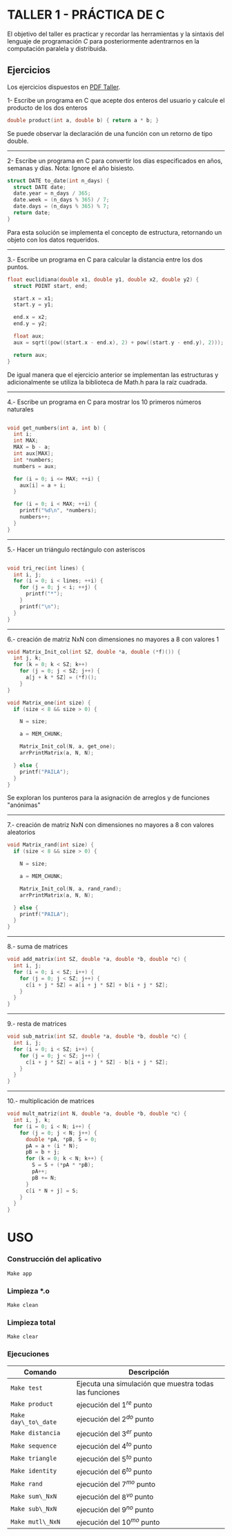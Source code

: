 # TALLER 1 - PRÁCTICA DE C

El objetivo del taller es practicar y recordar las herramientas y la sintaxis del lenguaje de programación *C* para posteriormente adentrarnos en la computación paralela y distribuida. 

## Ejercicios

Los ejercicios dispuestos en [PDF Taller](/Taller_C_01.pdf).

1- Escribe un programa en C que acepte dos enteros del usuario y calcule el producto de los dos enteros

```c
double product(int a, double b) { return a * b; }
```

Se puede observar la declaración de una función con un retorno de tipo double.

---

2- Escribe un programa en C para convertir los días especificados en años, semanas y días. Nota: Ignore el año bisiesto.

```c
struct DATE to_date(int n_days) {
  struct DATE date;
  date.year = n_days / 365;
  date.week = (n_days % 365) / 7;
  date.days = (n_days % 365) % 7;
  return date;
}
```

Para esta solución se implementa el concepto de estructura, retornando un objeto con los datos requeridos.

---
3.- Escribe un programa en C para calcular la distancia entre los dos puntos.

```c
float euclidiana(double x1, double y1, double x2, double y2) {
  struct POINT start, end;

  start.x = x1;
  start.y = y1;

  end.x = x2;
  end.y = y2;

  float aux;
  aux = sqrt((pow((start.x - end.x), 2) + pow((start.y - end.y), 2)));

  return aux;
}
```
De igual manera que el ejercicio anterior se implementan las estructuras y adicionalmente se utiliza la biblioteca de Math.h para la raíz cuadrada.

---

4.- Escribe un programa en C para mostrar los 10 primeros números naturales

```c

void get_numbers(int a, int b) {
  int i;
  int MAX;
  MAX = b - a;
  int aux[MAX];
  int *numbers;
  numbers = aux;

  for (i = 0; i <= MAX; ++i) {
    aux[i] = a + i;
  }

  for (i = 0; i < MAX; ++i) {
    printf("%d\n", *numbers);
    numbers++;
  }
}
```
---

5.- Hacer un triángulo rectángulo con asteriscos

```c

void tri_rec(int lines) {
  int i, j;
  for (i = 0; i < lines; ++i) {
    for (j = 0; j < i; ++j) {
      printf("*");
    }
    printf("\n");
  }
}

```
---

6.- creación de matriz NxN con dimensiones no mayores a 8 con valores 1

```c
void Matrix_Init_col(int SZ, double *a, double (*f)()) {
  int j, k;
  for (k = 0; k < SZ; k++)
    for (j = 0; j < SZ; j++) {
      a[j + k * SZ] = (*f)();
    }
}
```
```c
void Matrix_one(int size) {
  if (size < 8 && size > 0) {

    N = size;

    a = MEM_CHUNK;

    Matrix_Init_col(N, a, get_one);
    arrPrintMatrix(a, N, N);

  } else {
    printf("PAILA");
  }
}
```

Se exploran los punteros para la asignación de arreglos y de funciones "anónimas"

---

7.- creación de matriz NxN con dimensiones no mayores a 8 con valores aleatorios

```c
void Matrix_rand(int size) {
  if (size < 8 && size > 0) {

    N = size;

    a = MEM_CHUNK;

    Matrix_Init_col(N, a, rand_rand);
    arrPrintMatrix(a, N, N);

  } else {
    printf("PAILA");
  }
}

```
---

8.- suma de matrices
```c
void add_matrix(int SZ, double *a, double *b, double *c) {
  int i, j;
  for (i = 0; i < SZ; i++) {
    for (j = 0; j < SZ; j++) {
      c[i + j * SZ] = a[i + j * SZ] + b[i + j * SZ];
    }
  }
}

```
---

9.- resta de matrices
```c
void sub_matrix(int SZ, double *a, double *b, double *c) {
  int i, j;
  for (i = 0; i < SZ; i++) {
    for (j = 0; j < SZ; j++) {
      c[i + j * SZ] = a[i + j * SZ] - b[i + j * SZ];
    }
  }
}
```
---

10.- multiplicación de matrices
```c
void mult_matriz(int N, double *a, double *b, double *c) {
  int i, j, k;
  for (i = 0; i < N; i++) {
    for (j = 0; j < N; j++) {
      double *pA, *pB, S = 0;
      pA = a + (i * N);
      pB = b + j;
      for (k = 0; k < N; k++) {
        S = S + (*pA * *pB);
        pA++;
        pB += N;
      }
      c[i * N + j] = S;
    }
  }
}
```

# USO

### Construcción del aplicativo

```
Make app
```

### Limpieza \*.o

```
Make clean
```

### Limpieza total

```
Make clear
```

### Ejecuciones

|Comando|Descripción|
|---|---|
|```Make test```| Ejecuta una simulación que muestra todas las funciones|
|```Make product```| ejecución del $1^{re}$ punto|
|```Make day\_to\_date```| ejecución del $2^{do}$ punto|
|```Make distancia```| ejecución del $3^{er}$ punto|
|```Make sequence```| ejecución del $4^{to}$ punto|
|```Make triangle```| ejecución del $5^{to}$ punto|
|```Make identity```| ejecución del $6^{to}$ punto|
|```Make rand```| ejecución del $7^{mo}$ punto|
|```Make sum\_NxN```| ejecución del $8^{vo}$ punto|
|```Make sub\_NxN```| ejecución del $9^{no}$ punto|
|```Make mutl\_NxN```| ejecución del $10^{mo}$ punto|

